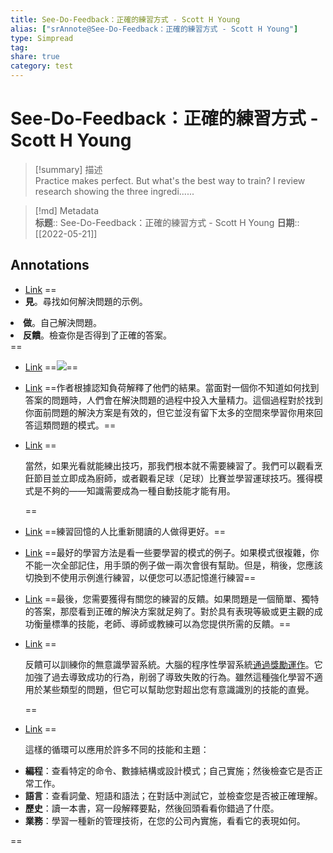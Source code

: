 ```yaml
---
title: See-Do-Feedback：正確的練習方式 - Scott H Young
alias: ["srAnnote@See-Do-Feedback：正確的練習方式 - Scott H Young"]
type: Simpread
tag: 
share: true
category: test
---
```


# See-Do-Feedback：正確的練習方式 - Scott H Young

> [!summary] 描述  
> Practice makes perfect. But what's the best way to train? I review research showing the three ingredi......

> [!md] Metadata  
> **标题**:: See-Do-Feedback：正確的練習方式 - Scott H Young
> **日期**:: [[2022-05-21]]  

## Annotations

- [Link](http://localhost:7026/reading/54#id=1653092735710)
==<li><strong><font style="vertical-align: inherit;"><font style="vertical-align: inherit;">見</font></font></strong><font style="vertical-align: inherit;"><font style="vertical-align: inherit;">。</font><font style="vertical-align: inherit;">尋找如何解決問題的示例。</font></font></li>
<li><strong><font style="vertical-align: inherit;"><font style="vertical-align: inherit;">做</font></font></strong><font style="vertical-align: inherit;"><font style="vertical-align: inherit;">。</font><font style="vertical-align: inherit;">自己解決問題。</font></font></li>
<li><strong><font style="vertical-align: inherit;"><font style="vertical-align: inherit;">反饋</font></font></strong><font style="vertical-align: inherit;"><font style="vertical-align: inherit;">。</font><font style="vertical-align: inherit;">檢查你是否得到了正確的答案。</font></font></li>==

- [Link](http://localhost:7026/reading/54#id=1653092745394)
==<img class="" src="https://www.scotthyoung.com/blog/wp-content/uploads/2022/04/1-RL202204-1024x512.jpg">==

- [Link](http://localhost:7026/reading/54#id=1653092768293)
==<font style="vertical-align: inherit;">作者根據認知負荷解釋了他們的結果。</font><font style="vertical-align: inherit;">當面對一個你不知道如何找到答案的問題時，人們會在解決問題的過程中投入大量精力。</font><font style="vertical-align: inherit;">這個過程對於找到你面前問題的解決方案是有效的，但它並沒有留下太多的空間來學習你用來回答這類問題的模式。</font>==

- [Link](http://localhost:7026/reading/54#id=1653092785195)
==<p><font style="vertical-align: inherit;"><font style="vertical-align: inherit;">當然，如果光看就能練出技巧，那我們根本就不需要練習了。</font><font style="vertical-align: inherit;">我們可以觀看烹飪節目並立即成為廚師，或者觀看足球（足球）比賽並學習運球技巧。</font><font style="vertical-align: inherit;">獲得模式是不夠的——知識需要成為一種自動技能才能有用。</font></font></p><p></p><p></p>==

- [Link](http://localhost:7026/reading/54#id=1653092801695)
==練習回憶的人比重新閱讀的人做得更好。==

- [Link](http://localhost:7026/reading/54#id=1653092818682)
==<font style="vertical-align: inherit;">最好的學習方法是看一些要學習的模式的例子。</font><font style="vertical-align: inherit;">如果模式很複雜，你不能一次全部記住，用手頭的例子做一兩次會很有幫助。</font><font style="vertical-align: inherit;">但是，稍後，您應該切換到不使用示例進行練習，以便您可以憑記憶進行練習</font>==

- [Link](http://localhost:7026/reading/54#id=1653092828742)
==<font style="vertical-align: inherit;">最後，您需要獲得有關您的練習的反饋。</font><font style="vertical-align: inherit;">如果問題是一個簡單、獨特的答案，那麼看到正確的解決方案就足夠了。</font><font style="vertical-align: inherit;">對於具有表現等級或更主觀的成功衡量標準的技能，老師、導師或教練可以為您提供所需的反饋。</font>==

- [Link](http://localhost:7026/reading/54#id=1653092842805)
==<p><font style="vertical-align: inherit;"><font style="vertical-align: inherit;">反饋可以訓練你的無意識學習系統。</font><font style="vertical-align: inherit;">大腦的程序性學習系統</font></font><a href="https://www.scotthyoung.com/blog/2020/11/02/motivation/#03-02"><font style="vertical-align: inherit;"><font style="vertical-align: inherit;">通過獎勵運作</font></font></a><font style="vertical-align: inherit;"><font style="vertical-align: inherit;">。</font><font style="vertical-align: inherit;">它加強了過去導致成功的行為，削弱了導致失敗的行為。</font><font style="vertical-align: inherit;">雖然這種強化學習不適用於某些類型的問題，但它可以幫助您對超出您有意識識別的技能的直覺。</font></font></p><p></p><p></p>==

- [Link](http://localhost:7026/reading/54#id=1653092850076)
==<p><font style="vertical-align: inherit;"><font style="vertical-align: inherit;">這樣的循環可以應用於許多不同的技能和主題：</font></font></p><p></p><ul>
<li><strong><font style="vertical-align: inherit;"><font style="vertical-align: inherit;">編程</font></font></strong><font style="vertical-align: inherit;"><font style="vertical-align: inherit;">：查看特定的命令、數據結構或設計模式；</font><font style="vertical-align: inherit;">自己實施；</font><font style="vertical-align: inherit;">然後檢查它是否正常工作。</font></font></li>
<li><strong><font style="vertical-align: inherit;"><font style="vertical-align: inherit;">語言</font></font></strong><font style="vertical-align: inherit;"><font style="vertical-align: inherit;">：查看詞彙、短語和語法；</font><font style="vertical-align: inherit;">在對話中測試它，並檢查您是否被正確理解。</font></font></li>
<li><strong><font style="vertical-align: inherit;"><font style="vertical-align: inherit;">歷史</font></font></strong><font style="vertical-align: inherit;"><font style="vertical-align: inherit;">：讀一本書，寫一段解釋要點，然後回頭看看你錯過了什麼。</font></font></li>
<li><strong><font style="vertical-align: inherit;"><font style="vertical-align: inherit;">業務</font></font></strong><font style="vertical-align: inherit;"><font style="vertical-align: inherit;">：學習一種新的管理技術，在您的公司內實施，看看它的表現如何。</font></font></li>
</ul><p></p><p></p>==


